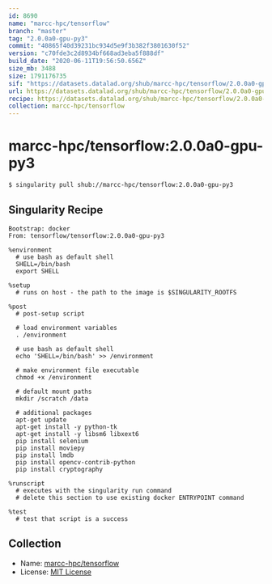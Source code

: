 ```yaml
---
id: 8690
name: "marcc-hpc/tensorflow"
branch: "master"
tag: "2.0.0a0-gpu-py3"
commit: "40865f40d39231bc934d5e9f3b382f3801630f52"
version: "c70fde3c2d8934bf668ad3eba5f888df"
build_date: "2020-06-11T19:56:50.656Z"
size_mb: 3488
size: 1791176735
sif: "https://datasets.datalad.org/shub/marcc-hpc/tensorflow/2.0.0a0-gpu-py3/2020-06-11-40865f40-c70fde3c/c70fde3c2d8934bf668ad3eba5f888df.simg"
url: https://datasets.datalad.org/shub/marcc-hpc/tensorflow/2.0.0a0-gpu-py3/2020-06-11-40865f40-c70fde3c/
recipe: https://datasets.datalad.org/shub/marcc-hpc/tensorflow/2.0.0a0-gpu-py3/2020-06-11-40865f40-c70fde3c/Singularity
collection: marcc-hpc/tensorflow
---
```


# marcc-hpc/tensorflow:2.0.0a0-gpu-py3

```bash
$ singularity pull shub://marcc-hpc/tensorflow:2.0.0a0-gpu-py3
```

## Singularity Recipe

```singularity
Bootstrap: docker
From: tensorflow/tensorflow:2.0.0a0-gpu-py3

%environment
  # use bash as default shell
  SHELL=/bin/bash
  export SHELL

%setup
  # runs on host - the path to the image is $SINGULARITY_ROOTFS

%post
  # post-setup script

  # load environment variables
  . /environment

  # use bash as default shell
  echo 'SHELL=/bin/bash' >> /environment

  # make environment file executable
  chmod +x /environment

  # default mount paths
  mkdir /scratch /data 

  # additional packages
  apt-get update
  apt-get install -y python-tk
  apt-get install -y libsm6 libxext6
  pip install selenium
  pip install moviepy
  pip install lmdb
  pip install opencv-contrib-python
  pip install cryptography

%runscript
  # executes with the singularity run command
  # delete this section to use existing docker ENTRYPOINT command

%test
  # test that script is a success
```

## Collection

 - Name: [marcc-hpc/tensorflow](https://github.com/marcc-hpc/tensorflow)
 - License: [MIT License](https://api.github.com/licenses/mit)

